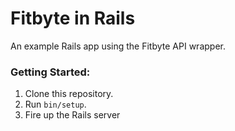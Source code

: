 # Fitbyte in Rails

An example Rails app using the Fitbyte API wrapper.

### Getting Started:

1. Clone this repository.
2. Run `bin/setup`.
3. Fire up the Rails server
